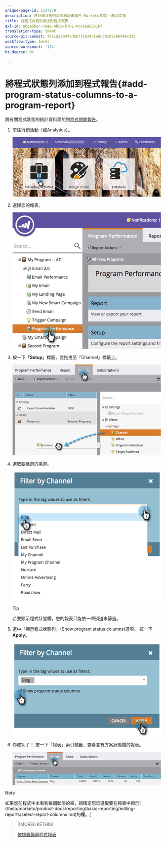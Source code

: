 ```yaml
---
unique-page-id: 1147239
description: 將計畫狀態列添加到計畫報告-Marketo文檔——產品文檔
title: 將程式狀態列添加到程式報表
exl-id: ab8e5be7-7ea6-4b69-b701-0c81ea556107
translation-type: tm+mt
source-git-commit: 72e1d29347bd5b77107da1e9c30169cb6490c432
workflow-type: tm+mt
source-wordcount: '134'
ht-degree: 0%

---
```


# 將程式狀態列添加到程式報告{#add-program-status-columns-to-a-program-report}

將有關程式狀態的統計資料添加到[程式效能報告](/help/marketo/product-docs/core-marketo-concepts/programs/program-performance-report/create-a-program-performance-report.md)。

1. 前往行銷活動（或Analytics）。

   ![](assets/login-marketing-activities-2.png)

1. 選擇您的報表。

   ![](assets/emailperformance.jpg)

1. 按一下「**Setup**」標籤，並拖曳至「Channel」標籤上。

   ![](assets/image2014-9-23-16-3a26-3a38.png)

1. 選取要篩選的渠道。

   ![](assets/image2014-9-23-16-3a26-3a48.png)

   >[!TIP]
   >
   >若要顯示程式狀態欄，您的報表只能依&#x200B;_一個_&#x200B;頻道來篩選。

1. 選中「顯示程式狀態列」(Show program status columns)選項。 按一下&#x200B;**Apply**。

   ![](assets/image2014-9-23-16-3a26-3a53.png)

1. 你成功了！ 按一下「報表」索引標籤，查看含有方案狀態欄的報表。

   ![](assets/programreport.jpg)

>[!NOTE]
>
>如果您在程式中未看到每個狀態的欄，請確定您已選取要在報表中顯示](/help/marketo/product-docs/reporting/basic-reporting/editing-reports/select-report-columns.md)的欄。[

>[!MORELIKETHIS]
>
>[依標籤篩選程式報表](/help/marketo/product-docs/core-marketo-concepts/programs/program-performance-report/filter-a-program-report-by-tag.md)
